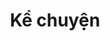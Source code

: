 ---
title: Kể chuyện
layout: collection
permalink: /portfolio/
collection: portfolio
entries_layout: grid
classes: wide
---